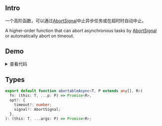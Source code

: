 ## Intro

一个高阶函数，可以通过[AbortSignal](https://developer.mozilla.org/en-US/docs/Web/API/AbortSignal)中止异步任务或在超时时自动中止。

A higher-order function that can abort asynchronous tasks by [AbortSignal](https://developer.mozilla.org/en-US/docs/Web/API/AbortSignal) or automatically abort on timeout.

## Demo

<script setup>
import Demo from './demo.vue'
</script>

<Demo />
<details>
  <summary>查看代码</summary>

<<< src/abortableAsync/demo.vue{14,29-30,34-37}

</details>

## Types

```ts
export default function abortableAsync<T, P extends any[], R>(
  fn: (this: T, ...p: P) => Promise<R>,
  opt?: {
    timeout?: number;
    signal?: AbortSignal;
  },
): (this: T, ...args: P) => Promise<R>;
```
